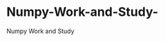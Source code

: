  # Numpy-Work-and-Study-
Numpy Work and Study 
                
                
              
                                  
                  
                                                         
                                                                 
                  
                    
                                                                                                     
                                                                                                           
                                                                                                                   
                                                                                                                                                                                                
                                                                                                                                                                                                                                                                                                      
                                                                                                                                                                                                                                                                                                                                                                               
                                                                                                                                                                                                      
                                                                                                                   
                                                                                                                                                 
                    
                      
